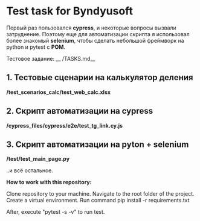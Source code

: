 ﻿# Test task for Byndyusoft
Первый раз пользовался __cypress__, и некоторые вопросы вызвали затруднение.
Поэтому еще для автоматизации скрипта я использовал более знакомый __selenium__, чтобы сделать небольшой фреймворк на python и pytest с __POM__.

Тестовое задание:
__ /TASKS.md__ 

## 1. Тестовые сценарии на калькулятор деления
__/test_scenarios_calc/test_web_calc.xlsx__ 

## 2. Скрипт автоматизации на cypress
__/cypress_files/cypress/e2e/test_tg_link.cy.js__ 

## 3. Скрипт автоматизации на pyton + selenium
__/test/test_main_page.py__

..и всё остальное.


__How to work with this repository:__


Clone repository to your machine.
Navigate to the root folder of the project.
Create a virtual environment.
Run command pip install -r requirements.txt

After, execute "pytest -s -v" to run test.


